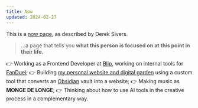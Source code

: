 ```yaml
---
title: Now
updated: 2024-02-27
---
```

This is a [now page](https://nownownow.com/about), as described by Derek Sivers. 
> ...a page that tells you **what this person is focused on at this point in their life.**

👉 Working as a Frontend Developer at [Blip](https://www.blip.pt/), working on internal tools for [FanDuel](https://fanduel.com);
👉 Building [my personal website and digital garden](https://anticore.github.io/longe) using a custom tool that converts an [Obsidian](https://obsidian.md) vault into a website;
👉 Making music as **MONGE DE LONGE**;
👉 Thinking about how to use AI tools in the creative process in a complementary way.
